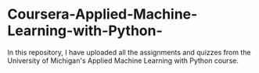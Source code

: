 # Coursera-Applied-Machine-Learning-with-Python-
In this repository, I have uploaded all the assignments and quizzes from the University of Michigan's Applied Machine Learning with Python course.
